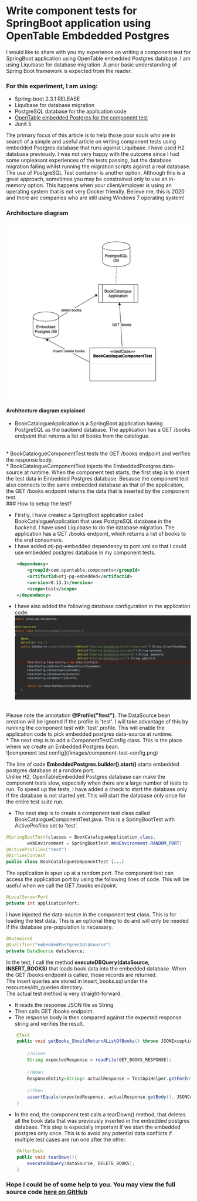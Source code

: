 # Write component tests for SpringBoot application using OpenTable Embdedded Postgres

I would like to share with you my experience on writing a component test for SpringBoot application using OpenTable embedded Postgres database. I am using Liquibase for database migration. A prior basic understanding of Spring Boot framework is expected from the reader.

### For this experiment, I am using:
* Spring-boot 2.3.1 RELEASE
* Liquibase for database migration
* PostgreSQL database for the application code
* [OpenTable embedded Postgres for the component test](https://github.com/opentable/otj-pg-embedded)
* Junit 5

The primary focus of this article is to help those poor souls who are in search of a simple and useful article on writing component tests using embedded Postgres database that runs against Liquibase. I have used H2 database previously. I was not very happy with the outcome since I had some unpleasant experiences of the tests passing, but the database migration failing whilst running the migration scripts against a real database. The use of PostgreSQL Test container is another option. Although this is a great approach, sometimes you may be constrained only to use an in-memory option. This happens when your client/employer is using an operating system that is not very Docker friendly. Believe me, this is 2020 and there are companies who are still using Windows 7 operating system!

### Architecture diagram

![architecture](/images/architecture.png)

#### Architecture diagram explained
* BookCatalogueApplication is a SpringBoot application having PostgreSQL as the backend database. The application has a GET /books endpoint that returns a list of books from the catalogue.
<br/>
* BookCatalogueComponentTest tests the GET /books endpoint and verifies the response body.
<br>
* BookCatalogueComponentTest injects the EmbeddedPostgres data-source at runtime. When the component test starts, the first step is to insert the test data in Embedded Postgres database. Because the component test also connects to the same embedded database as that of the application, the GET /books endpoint returns the data that is inserted by the component test.
<br/>
### How to setup the test?

* Firstly, I have created a SpringBoot application called BookCatalogueApplication that uses PostgreSQL database in the backend. I have used Liquibase to do the database migration. The application has a GET /books endpoint, which returns a list of books to the end consumers.
* I have added otj-pg-embedded dependency to pom.xml so that I could use embedded postgres database in my component tests.

```xml
    <dependency>
        <groupId>com.opentable.components</groupId>
        <artifactId>otj-pg-embedded</artifactId>
        <version>0.13.1</version>
        <scope>test</scope>
    </dependency>
```
* I have also added the following database configuration in the application code.<br/>
![application database config](/images/book-catalogue-application-config.png)
<br/>
Please note the annotation  <b>@Profile("!test")</b>. The DataSource bean creation will be ignored if the profile is 'test'. I will take advantage of this by running the component test with 'test' profile. This will enable the application code to pick embedded postgres data-source at runtime.
<br>
* The next step is to add a ComponentTestConfig class. This is the place where we create an Embedded Postgres bean.<br/>
![component test config](/images/component-test-config.png)

The line of code <b>EmbeddedPostgres.builder().start()</b> starts embedded postgres database at a random port. <br/>
Unlike H2, OpenTableEmbedded Postgres database can make the component tests slow, especially when there are a large number of tests to run. To speed up the tests, I have added a check to start the database only if the database is not started yet. This will start the database only once for the entire test suite run.
* The next step is to create a component test class called BookCatalogueComponentTest.java.
This is a SpringBootTest with ActiveProfiles set to 'test'.  
```java
@SpringBootTest(classes = BookCatalogueApplication.class,
        webEnvironment = SpringBootTest.WebEnvironment.RANDOM_PORT)
@ActiveProfiles("test")
@DirtiesContext
public class BookCatalogueComponentTest {...}
``` 
The application is spun up at a random port. The component test can access the application port by using the following lines of code. This will be useful when we call the GET /books endpoint.

```java
@LocalServerPort
private int applicationPort;
```   

I have injected the data-source in the component test class. This is for loading the test data. This is an optional thing to do and will only be needed if the database pre-population is necessary. 
```java
@Autowired
@Qualifier("embeddedPostgresDataSource")
private DataSource dataSource;
```

In the test, I call the method <b>executeDBQuery(dataSource, INSERT_BOOKS)</b> that loads book data into the embedded database. When the GET /books endpoint is called, those records are returned.
<br/>
The insert queries are stored in insert_books.sql under the resources/db_queries directory.
<br/>
The actual test method is very straight-forward. 
<br>
* It reads the response JSON file as String. 
* Then calls GET /books endpoint.
* The response body is then compared against the expected response string and verifies the result.

```java
    @Test
    public void getBooks_ShouldReturnAListOfBooks() throws JSONException {

        //Given
        String expectedResponse = readFile(GET_BOOKS_RESPONSE);

        //When
        ResponseEntity<String> actualResponse = TestApiHelper.getForEntity(applicationPort, GET_BOOKS);

        //Then
        assertEquals(expectedResponse, actualResponse.getBody(), JSONCompareMode.STRICT);
    }
```

* In the end, the component test calls a tearDown() method, that deletes all the book data that was previously inserted in the embedded postgres database.
This step is especially important if we start the embedded postgres only once. This is to avoid any potential data conflicts if multiple test cases are run one after the other.
```java
    @AfterEach
    public void tearDown(){
        executeDBQuery(dataSource, DELETE_BOOKS);
    }
```

### Hope I could be of some help to you. You may view the full source code [here on GitHub](https://github.com/roshinirevindranathan/SpringBoot-Liquibase-ComponentTest-With-EmbeddedPostgres)

 


